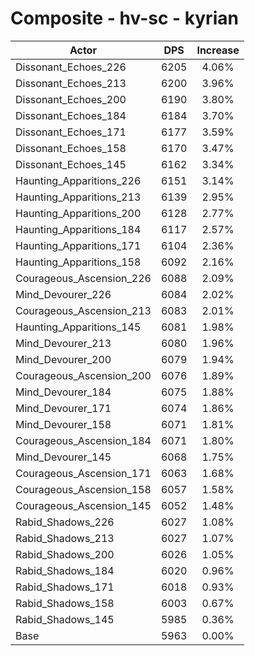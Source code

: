 # Composite - hv-sc - kyrian
| Actor | DPS | Increase |
|---|:---:|:---:|
|Dissonant_Echoes_226|6205|4.06%|
|Dissonant_Echoes_213|6200|3.96%|
|Dissonant_Echoes_200|6190|3.80%|
|Dissonant_Echoes_184|6184|3.70%|
|Dissonant_Echoes_171|6177|3.59%|
|Dissonant_Echoes_158|6170|3.47%|
|Dissonant_Echoes_145|6162|3.34%|
|Haunting_Apparitions_226|6151|3.14%|
|Haunting_Apparitions_213|6139|2.95%|
|Haunting_Apparitions_200|6128|2.77%|
|Haunting_Apparitions_184|6117|2.57%|
|Haunting_Apparitions_171|6104|2.36%|
|Haunting_Apparitions_158|6092|2.16%|
|Courageous_Ascension_226|6088|2.09%|
|Mind_Devourer_226|6084|2.02%|
|Courageous_Ascension_213|6083|2.01%|
|Haunting_Apparitions_145|6081|1.98%|
|Mind_Devourer_213|6080|1.96%|
|Mind_Devourer_200|6079|1.94%|
|Courageous_Ascension_200|6076|1.89%|
|Mind_Devourer_184|6075|1.88%|
|Mind_Devourer_171|6074|1.86%|
|Mind_Devourer_158|6071|1.81%|
|Courageous_Ascension_184|6071|1.80%|
|Mind_Devourer_145|6068|1.75%|
|Courageous_Ascension_171|6063|1.68%|
|Courageous_Ascension_158|6057|1.58%|
|Courageous_Ascension_145|6052|1.48%|
|Rabid_Shadows_226|6027|1.08%|
|Rabid_Shadows_213|6027|1.07%|
|Rabid_Shadows_200|6026|1.05%|
|Rabid_Shadows_184|6020|0.96%|
|Rabid_Shadows_171|6018|0.93%|
|Rabid_Shadows_158|6003|0.67%|
|Rabid_Shadows_145|5985|0.36%|
|Base|5963|0.00%|
